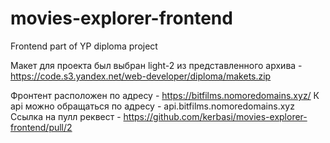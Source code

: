 # movies-explorer-frontend

Frontend part of YP diploma project

Макет для проекта был выбран light-2 из представленного архива - https://code.s3.yandex.net/web-developer/diploma/makets.zip

Фронтент расположен по адресу - https://bitfilms.nomoredomains.xyz/
К api можно обращаться по адресу - api.bitfilms.nomoredomains.xyz
Ссылка на пулл реквест - https://github.com/kerbasi/movies-explorer-frontend/pull/2
